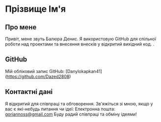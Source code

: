 
# Прізвище Ім'я

## Про мене
Привіт, мене звуть Балюра Денис. Я використовую GitHub для спільної роботи над проектами та внесення внесків у відкритий вихідний код. .
## GitHub
Мій обліковий запис GitHub: [Danylokapkan41] (https://github.com/Dazed2808)
## Контактні дані
Я відкритий для співпраці та обговорення. Зв'яжіться зі мною, якщо у вас є які-небудь питання чи ідеї:
Електронна пошта: goriannoss@gmail.com
Буду радий співпраці та обміну ідеями!